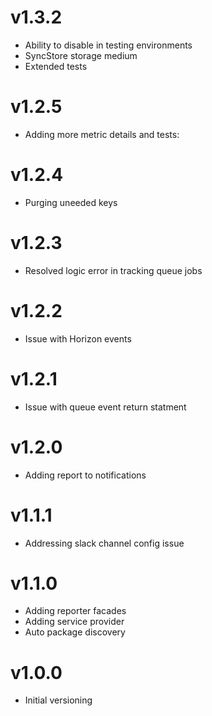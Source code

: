 # v1.3.2

- Ability to disable in testing environments
- SyncStore storage medium
- Extended tests

# v1.2.5

- Adding more metric details and tests:

# v1.2.4

- Purging uneeded keys

# v1.2.3

- Resolved logic error in tracking queue jobs

# v1.2.2

- Issue with Horizon events

# v1.2.1

- Issue with queue event return statment

# v1.2.0

- Adding report to notifications

# v1.1.1

- Addressing slack channel config issue

# v1.1.0

- Adding reporter facades
- Adding service provider
- Auto package discovery

# v1.0.0

- Initial versioning
